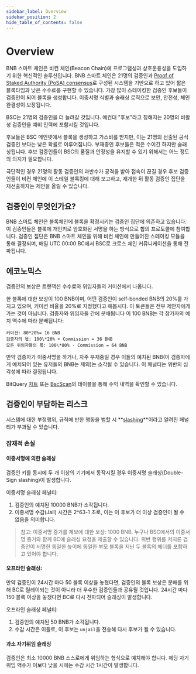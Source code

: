 ```yaml
---
sidebar_label: Overview
sidebar_position: 2
hide_table_of_contents: false
---
```

# Overview

BNB 스마트 체인은 비컨 체인(Beacon Chain)에 프로그램성과 상호운용성을 도입하기 위한 혁신적인 솔루션입니다. BNB 스마트 체인은 21명의 검증인과 [Proof of Staked Authority (PoSA) consensus](https://github.com/bnb-chain/whitepaper/blob/master/WHITEPAPER.md#consensus-and-validator-quorum)로 구성된 시스템을 기반으로 하고 있어 짧은 블록타임과 낮은 수수료를 구현할 수 있습니다. 가장 많이 스테이킹한 검증인 후보들이 검증인이 되어 블록을 생성합니다. 이중서명 식별과 슬래싱 로직으로 보안, 안전성, 체인 완결성이 보장됩니다.

BSC는 21명의 검증인을 더 늘려갈 것입니다. 예컨대 "후보"라고 칭해지는 20명의 비활성 검증인을 예비 인력에 포함시킬 것입니다.

후보들은 BSC 메인넷에서 블록을 생성하고 가스비를 받지만, 이는 21명의 선출된 공식 검증인 보다는 낮은 확률로 이루어집니다. 부재중인 후보들은 적은 수이긴 하지만 슬래싱됩니다. 후보 검증인들이 BSC의 품질과 안정성을 유지할 수 있기 위해서는 어느 정도의 의지가 필요합니다.

극단적인 경우 21명의 활동 검증인의 과반수가 공격을 받아 접속이 끊길 경우 후보 검증인들이 비컨 체인에 이 스테일 블록킹에 대해 보고하고, 재개한 뒤 활동 검증인 집단을 재선출하자는 제안을 올릴 수 있습니다.

## 검증인이 무엇인가요?

BNB 스마트 체인은 블록체인에 블록을 확정시키는 검증인 집단에 의존하고 있습니다. 이 검증인들은 블록에 개인키로 암호화된 서명을 하는 방식으로 합의 프로토콜에 참여합니다. 검증인 집단은 BNB 스마트 체인을 위해 비컨 체인에 만들어진 스테이킹 모듈을 통해 결정되며, 매일 UTC 00:00 BC에서 BSC로 크로스 체인 커뮤니케이션을 통해 전파됩니다.


## 에코노믹스

검증인의 보상은 트랜잭션 수수료와 위임자들의 커미션에서 나옵니다.

한 블록에 대한 보상이 100 BNB이며, 어떤 검증인이 self-bonded BNB의 20%를 가지고 있으며, 커미션 비율을 20%로 지정했다고 해봅시다. 이 토큰들은 전부 제안자에게 가는 것이 아닙니다. 검증자와 위임자들 간에 분배됩니다 이 100 BNB는 각 참가자의 예치 액수에 따라 분배됩니다:

```
커미션: 80*20%= 16 BNB
검증자의 몫: 100\*20% + Commission = 36 BNB
모든 위임자들의 몫: 100\*80% - Commission = 64 BNB
```

만약 검증자가 이중서명을 하거나, 자주 부재중일 경우 이들의 예치된 BNB(이 검증자에게 예치되어 있는 유저들의 BNB는 제외)는 소각될 수 있습니다. 이 페널티는 위반의 심각성에 따라 결정됩니다.

BitQuery [차트](https://explorer.bitquery.io/bsc/miners) 또는 [BscScan](https://bscscan.com/validatorset)의 테이블을 통해 수익 내역을 확인할 수 있습니다.

## 검증인이 부담하는 리스크

시스템에 대한 부정행위, 규칙에 반한 행동을 범할 시 **[slashing](bc-slashing.md)**이라고 알려진 페널티가 부과될 수 있습니다.


### 잠재적 손실


#### 이중서명에 의한 슬래싱

검증인 키를 동시에 두 개 이상의 기기에서 동작시킬 경우 이중서명 슬래싱(Double-Sign slashing)이 발생합니다.

이중서명 슬래싱 페널티:

1. 검증인의 예치된 10000 BNB가 소각됩니다.
2. 이중서명 수감(Jail) 시간은 2^63-1 초로, 이는 이 후보가 더 이상 검증인이 될 수 없음을 의미합니다.

> 참고: 이중서명 증거를 제보에 대한 보상: 1000 BNB. 누구나 BSC에서의 이중서명 증거와 함께 BC에 슬래싱 요청을 제출할 수 있습니다. 위반 행위를 저지른 검증인이 서명한 동일한 높이에 동일한 부모 블록을 지닌 두 블록의 헤더를 포함하고 있어야 합니다.


#### 오프라인 슬래싱:


만약 검증인이 24시간 마다 50 블록 이상을 놓쳤다면, 검증인의 블록 보상은 분배를 위해 BC로 릴레이되는 것이 아니라 더 우수한 검증인들과 공유될 것입니다. 24시간 마다 150 블록 이상을 놓쳤다면 BC로 다시 전파되어 슬래싱이 발생합니다.

오프라인 슬래싱 페널티:

1. 검증인의 예치된 50 BNB가 소각됩니다.
2. 수감 시간은 이틀로, 이 후보는 `unjail`을 전송해 다시 후보가 될 수 있습니다.



#### 과소 자기위임 슬래싱

검증인은 최소 10000 BNB 스스로에게 위임하는 형식으로 예치해야 합니다. 헤딩 자기위임 액수가 이보다 낮을 시에는 수감 시간 1시간이 발생합니다.
